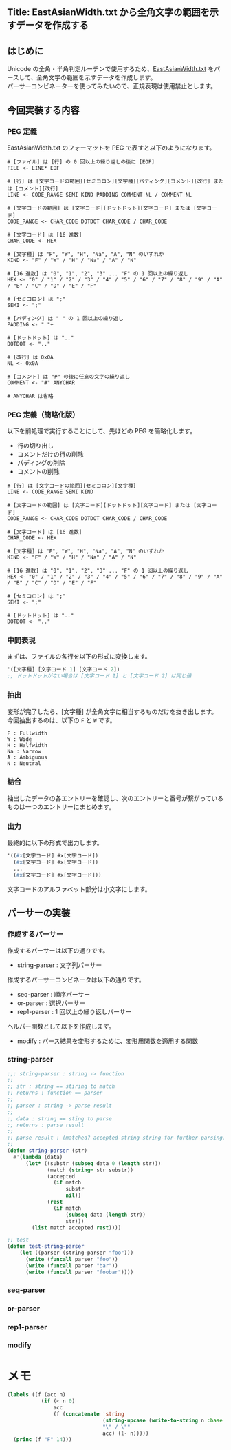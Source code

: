 Title: EastAsianWidth.txt から全角文字の範囲を示すデータを作成する
---

## はじめに

Unicode の全角・半角判定ルーチンで使用するため、[EastAsianWidth.txt](http://ftp.unicode.org/Public/UNIDATA/EastAsianWidth.txt) をパースして、全角文字の範囲を示すデータを作成します。  
パーサーコンビネーターを使ってみたいので、正規表現は使用禁止とします。

## 今回実装する内容

### PEG 定義

EastAsianWidth.txt のフォーマットを PEG で表すと以下のようになります。

````
# [ファイル] は [行] の 0 回以上の繰り返しの後に [EOF]
FILE <- LINE* EOF

# [行] は [文字コードの範囲][セミコロン][文字種][パディング][コメント][改行] または [コメント][改行]
LINE <- CODE_RANGE SEMI KIND PADDING COMMENT NL / COMMENT NL

# [文字コードの範囲] は [文字コード][ドットドット][文字コード] または [文字コード]
CODE_RANGE <- CHAR_CODE DOTDOT CHAR_CODE / CHAR_CODE

# [文字コード] は [16 進数]
CHAR_CODE <- HEX

# [文字種] は "F", "W", "H", "Na", "A", "N" のいずれか
KIND <- "F" / "W" / "H" / "Na" / "A" / "N"

# [16 進数] は "0", "1", "2", "3" ... "F" の 1 回以上の繰り返し
HEX <- "0" / "1" / "2" / "3" / "4" / "5" / "6" / "7" / "8" / "9" / "A" / "B" / "C" / "D" / "E" / "F"

# [セミコロン] は ";"
SEMI <- ";"

# [パディング] は " " の 1 回以上の繰り返し
PADDING <- " "+

# [ドットドット] は ".."
DOTDOT <- ".."

# [改行] は 0x0A
NL <- 0x0A

# [コメント] は "#" の後に任意の文字の繰り返し
COMMENT <- "#" ANYCHAR

# ANYCHAR は省略
````

### PEG 定義（簡略化版）

以下を前処理で実行することにして、先ほどの PEG を簡略化します。

- 行の切り出し
- コメントだけの行の削除
- パディングの削除
- コメントの削除

````
# [行] は [文字コードの範囲][セミコロン][文字種]
LINE <- CODE_RANGE SEMI KIND

# [文字コードの範囲] は [文字コード][ドットドット][文字コード] または [文字コード]
CODE_RANGE <- CHAR_CODE DOTDOT CHAR_CODE / CHAR_CODE

# [文字コード] は [16 進数]
CHAR_CODE <- HEX

# [文字種] は "F", "W", "H", "Na", "A", "N" のいずれか
KIND <- "F" / "W" / "H" / "Na" / "A" / "N"

# [16 進数] は "0", "1", "2", "3" ... "F" の 1 回以上の繰り返し
HEX <- "0" / "1" / "2" / "3" / "4" / "5" / "6" / "7" / "8" / "9" / "A" / "B" / "C" / "D" / "E" / "F"

# [セミコロン] は ";"
SEMI <- ";"

# [ドットドット] は ".."
DOTDOT <- ".."
````

### 中間表現

まずは、ファイルの各行を以下の形式に変換します。

````lisp
'([文字種] [文字コード 1] [文字コード 2])
;; ドットドットがない場合は [文字コード 1] と [文字コード 2] は同じ値
````

### 抽出

変形が完了したら、[文字種] が全角文字に相当するものだけを抜き出します。  
今回抽出するのは、以下の `F` と `W` です。

````
F : Fullwidth
W : Wide
H : Halfwidth
Na : Narrow
A : Ambiguous
N : Neutral
````

### 結合

抽出したデータの各エントリーを確認し、次のエントリーと番号が繋がっているものは一つのエントリーにまとめます。

### 出力

最終的に以下の形式で出力します。

````lisp
'((#x[文字コード] #x[文字コード])
  (#x[文字コード] #x[文字コード])
  ...
  (#x[文字コード] #x[文字コード]))
````

文字コードのアルファベット部分は小文字にします。

## パーサーの実装

### 作成するパーサー

作成するパーサーは以下の通りです。

- string-parser : 文字列パーサー

作成するパーサーコンビネータは以下の通りです。

- seq-parser : 順序パーサー
- or-parser : 選択パーサー
- rep1-parser : 1 回以上の繰り返しパーサー

ヘルパー関数として以下を作成します。

- modify : パース結果を変形するために、変形用関数を適用する関数

### string-parser

````lisp
;;; string-parser : string -> function
;;
;; str : string == stiring to match
;; returns : function == parser
;;
;; parser : string -> parse result
;;
;; data : string == sting to parse
;; returns : parse result
;;
;; parse result : (matched? accepted-string string-for-further-parsing)
;;
(defun string-parser (str)
  #'(lambda (data)
      (let* ((substr (subseq data 0 (length str)))
             (match (string= str substr))
             (accepted
               (if match
                   substr
                   nil))
             (rest
               (if match
                   (subseq data (length str))
                   str)))
        (list match accepted rest))))

;; test
(defun test-string-parser
    (let ((parser (string-parser "foo")))
      (write (funcall parser "foo"))
      (write (funcall parser "bar"))
      (write (funcall parser "foobar"))))
````

### seq-parser

### or-parser

### rep1-parser

### modify

# メモ

````lisp
(labels ((f (acc n)
           (if (< n 0)
               acc
               (f (concatenate 'string
                               (string-upcase (write-to-string n :base 16))
                               "\" / \""
                               acc) (1- n)))))
  (princ (f "F" 14)))
````